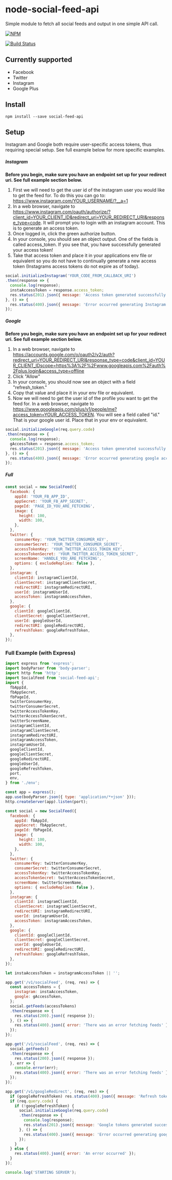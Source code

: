 # node-social-feed-api

Simple module to fetch all social feeds and output in one simple API call.

[![NPM](https://nodei.co/npm/social-feed-api.png?downloads=true&downloadRank=true&stars=true)](https://nodei.co/npm/social-feed-api/)

[![Build Status](https://travis-ci.org/sourcetoad/node-social-feed-api.svg?branch=master)](https://travis-ci.org/sourcetoad/node-social-feed-api)

## Currently supported

- Facebook
- Twitter
- Instagram
- Google Plus

## Install

`npm install --save social-feed-api`

## Setup

Instagram and Google both require user-specific access tokens, thus requiring special setup. See full example below for more specific examples.

##### Instagram

**Before you begin, make sure you have an endpoint set up for your redirect uri. See full example section below.**


1. First we will need to get the user id of the instagram user you would like to get the feed for. To do this you can go to: https://www.instagram.com/YOUR_USERNAME/?__a=1
2. In a web browser, navigate to https://www.instagram.com/oauth/authorize/?client_id=YOUR_CLIENT_ID&redirect_uri=YOUR_REDIRECT_URI&response_type=code. It will prompt you to login with an instagram account. This is to generate an access token.
3. Once logged in, click the green authorize button.
4. In your console, you should see an object output. One of the fields is called access_token. If you see that, you have successfully generated your access token!
5. Take that access token and place it in your applications env file or equivalent so you do not have to continually generate a new access token (Instagrams access tokens do not expire as of today).
```javascript
social.initializeInstagram('YOUR_CODE_FROM_CALLBACK_URI')
.then(response => {
  console.log(response);
  instaAccessToken = response.access_token;
  res.status(201).json({ message: 'Access token generated successfully!' });
}, () => {
  res.status(400).json({ message: 'Error occurred generating Instagram access token.' });
});
```

##### Google
**Before you begin, make sure you have an endpoint set up for your redirect uri. See full example section below.**

1. In a web browser, navigate to https://accounts.google.com/o/oauth2/v2/auth?redirect_uri=YOUR_REDIRECT_URI&response_type=code&client_id=YOUR_CLIENT_IDscope=https%3A%2F%2Fwww.googleapis.com%2Fauth%2Fplus.login&access_type=offline
2. Click "Allow"
3. In your console, you should now see an object with a field "refresh_token."
4. Copy that value and place it in your env file or equivalent.
5. Now we will need to get the user id of the profile you want to get the feed for. In a web browser, navigate to https://www.googleapis.com/plus/v1/people/me?access_token=YOUR_ACCESS_TOKEN. You will see a field called "id." That is your google user id. Place that in your env or equivalent.
```javascript
social.initializeGoogle(req.query.code)
.then(response => {
  console.log(response);
  gAccessToken = response.access_token;
  res.status(201).json({ message: 'Access token generated successfully!' });
}, () => {
  res.status(400).json({ message: 'Error occurred generating google access token.' });
});
```
##### Full
```javascript
const social = new SocialFeed({
  facebook: {
    appId: 'YOUR_FB_APP_ID',
    appSecret: 'YOUR_FB_APP_SECRET',
    pageId: 'PAGE_ID_YOU_ARE_FETCHING',
    image: {
      height: 100,
      width: 100,
    },
  },
  twitter: {
    consumerKey: 'YOUR_TWITTER_CONSUMER_KEY',
    consumerSecret: 'YOUR_TWITTER_CONSUMER_SECRET',
    accessTokenKey: 'YOUR_TWITTER_ACCESS_TOKEN_KEY',
    accessTokenSecret: 'YOUR_TWITTER_ACCESS_TOKEN_SECRET',
    screenName: 'HANDLE_YOU_ARE_FETCHING',
    options: { excludeReplies: false },
  },
  instagram: {
    clientId: instagramClientId,
    clientSecret: instagramClientSecret,
    redirectURI: instagramRedirectURI,
    userId: instagramUserId,
    accessToken: instagramAccessToken,
  },
  google: {
    clientId: googleClientId,
    clientSecret: googleClientSecret,
    userId: googleUserId,
    redirectURI: googleRedirectURI,
    refreshToken: googleRefreshToken,
  },
});
```

### Full Example (with Express)

```javascript
import express from 'express';
import bodyParser from 'body-parser';
import http from 'http';
import SocialFeed from 'social-feed-api';
import {
  fbAppId,
  fbAppSecret,
  fbPageId,
  twitterConsumerKey,
  twitterConsumerSecret,
  twitterAccessTokenKey,
  twitterAccessTokenSecret,
  twitterScreenName,
  instagramClientId,
  instagramClientSecret,
  instagramRedirectURI,
  instagramAccessToken,
  instagramUserId,
  googleClientId,
  googleClientSecret,
  googleRedirectURI,
  googleUserId,
  googleRefreshToken,
  port,
  env,
} from './env';

const app = express();
app.use(bodyParser.json({ type: 'application/*+json' }));
http.createServer(app).listen(port);

const social = new SocialFeed({
  facebook: {
    appId: fbAppId,
    appSecret: fbAppSecret,
    pageId: fbPageId,
    image: {
      height: 100,
      width: 100,
    },
  },
  twitter: {
    consumerKey: twitterConsumerKey,
    consumerSecret: twitterConsumerSecret,
    accessTokenKey: twitterAccessTokenKey,
    accessTokenSecret: twitterAccessTokenSecret,
    screenName: twitterScreenName,
    options: { excludeReplies: false },
  },
  instagram: {
    clientId: instagramClientId,
    clientSecret: instagramClientSecret,
    redirectURI: instagramRedirectURI,
    userId: instagramUserId,
    accessToken: instagramAccessToken,
  },
  google: {
    clientId: googleClientId,
    clientSecret: googleClientSecret,
    userId: googleUserId,
    redirectURI: googleRedirectURI,
    refreshToken: googleRefreshToken,
  },
});

let instaAccessToken = instagramAccessToken || '';

app.get('/v1/socialFeed', (req, res) => {
  const accessTokens = {
    instagram: instaAccessToken,
    google: gAccessToken,
  };
  social.getFeeds(accessTokens)
  .then(response => {
    res.status(200).json({ response });
  }, () => {
    res.status(400).json({ error: 'There was an error fetching feeds' });
  });
});

app.get('/v1/socialFeed', (req, res) => {
  social.getFeeds()
  .then(response => {
    res.status(200).json({ response });
  }, err => {
    console.error(err);
    res.status(400).json({ error: 'There was an error fetching feeds' });
  });
});

app.get('/v1/googleRedirect', (req, res) => {
  if (googleRefreshToken) res.status(400).json({ message: 'Refresh token already generated' });
  if (req.query.code) {
    if (!googleRefreshToken) {
      social.initializeGoogle(req.query.code)
      .then(response => {
        console.log(response);
        res.status(201).json({ message: 'Google tokens generated successfully!' });
      }, () => {
        res.status(400).json({ message: 'Error occurred generating google tokens.' });
      });
    }
  } else {
    res.status(400).json({ error: 'An error occurred' });
  }
});

console.log('STARTING SERVER');
```

